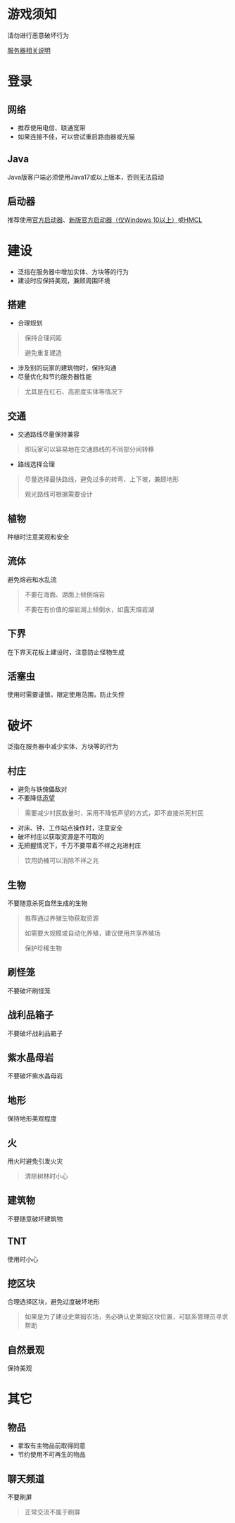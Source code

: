 游戏须知
=
请勿进行恶意破坏行为

[服务器相关说明](https://github.com/Kittengarten-Official/Kittengarten/blob/%E4%B8%BB%E5%88%86%E6%94%AF/Minecraft_Java_Edition/Kittengarten.md)
# 登录
## 网络
* 推荐使用电信、联通宽带
* 如果连接不佳，可以尝试重启路由器或光猫
## Java
Java版客户端必须使用Java17或以上版本，否则无法启动
## 启动器
推荐使用[官方启动器](https://www.minecraft.net/zh-hans)、[新版官方启动器（仅Windows 10以上）](https://www.microsoft.com/store/productId/9PGW18NPBZV5)或[HMCL](https://hmcl.huangyuhui.net/)
# 建设
* 泛指在服务器中增加实体、方块等的行为
* 建设时应保持美观，兼顾周围环境
## 搭建
* 合理规划
> 保持合理间距
> 
> 避免重复建造
* 涉及别的玩家的建筑物时，保持沟通
* 尽量优化和节约服务器性能
> 尤其是在红石、高密度实体等情况下
## 交通
* 交通路线尽量保持兼容
> 即玩家可以容易地在交通路线的不同部分间转移
* 路线选择合理
> 尽量选择最快路线，避免过多的转弯、上下坡，兼顾地形
> 
> 观光路线可根据需要设计
## 植物
种植时注意美观和安全
## 流体
避免熔岩和水乱流
> 不要在海面、湖面上倾倒熔岩
> 
> 不要在有价值的熔岩湖上倾倒水，如露天熔岩湖
## 下界
在下界天花板上建设时，注意防止怪物生成
## 活塞虫
使用时需要谨慎，限定使用范围，防止失控
# 破坏
泛指在服务器中减少实体、方块等的行为
## 村庄
* 避免与铁傀儡敌对
* 不要降低[声望](https://minecraft.fandom.com/zh/wiki/%E6%9D%91%E5%BA%84#.E5.A3.B0.E6.9C.9B)
> 需要减少村民数量时，采用不降低声望的方式，即不直接杀死村民
* 对床、钟、工作站点操作时，注意安全
* 破坏村庄以获取资源是不可取的
* 无把握情况下，千万不要带着不祥之兆进村庄
> 饮用奶桶可以消除不祥之兆
## 生物
不要随意杀死自然生成的生物
> 推荐通过养殖生物获取资源
> 
> 如需要大规模或自动化养殖，建议使用共享养殖场
> 
> 保护珍稀生物
## 刷怪笼
不要破坏刷怪笼
## 战利品箱子
不要破坏战利品箱子
## 紫水晶母岩
不要破坏紫水晶母岩
## 地形
保持地形美观程度
## 火
用火时避免引发火灾
> 清除树林时小心
## 建筑物
不要随意破坏建筑物
## TNT
使用时小心
## 挖区块
合理选择区块，避免过度破坏地形
> 如果是为了建设史莱姆农场，务必确认史莱姆区块位置，可联系管理员寻求帮助
## 自然景观
保持美观
# 其它
## 物品
* 拿取有主物品前取得同意
* 节约使用不可再生的物品
## 聊天频道
不要刷屏
> 正常交流不属于刷屏
